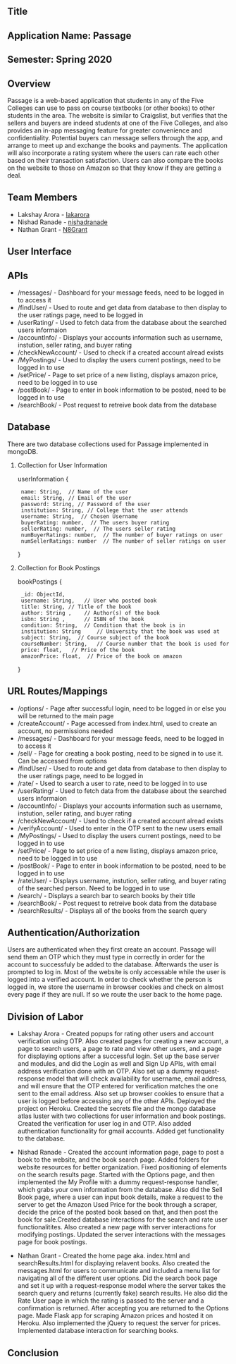 ## Title

## Application Name: Passage

## Semester: Spring 2020

## Overview
Passage is a web-based application that students in any of the Five Colleges can use to pass on course textbooks (or other books) to other students in the area. The website is similar to Craigslist, but verifies that the sellers and buyers are indeed students at one of the Five Colleges, and also provides an in-app messaging feature for greater convenience and confidentiality. Potential buyers can message sellers through the app, and arrange to meet up and exchange the books and payments. The application will also incorporate a rating system where the users can rate each other based on their transaction satisfaction. Users can also compare the books on the website to those on Amazon so that they know if they are getting a deal.
## Team Members
* Lakshay Arora - [lakarora](https://github.com/lakarora)
* Nishad Ranade - [nishadranade](https://github.com/nishadranade) 
* Nathan Grant - [N8Grant](https://github.com/N8Grant)

## User Interface

## APIs

* /messages/ - Dashboard for your message feeds, need to be logged in to access it
* /findUser/ - Used to route and get data from database to then display to the user ratings page, need to be logged in
* /userRating/ - Used to fetch data from the database about the searched users informaion
* /accountInfo/ - Displays your accounts information such as username, instution, seller rating, and buyer rating
* /checkNewAccount/ - Used to check if a created account alread exists
* /MyPostings/ - Used to display the users current postings, need to be logged in to use
* /setPrice/ - Page to set price of a new listing, displays amazon price, need to be logged in to use
* /postBook/ - Page to enter in book information to be posted, need to be logged in to use
* /searchBook/ - Post request to retreive book data from the database

## Database
There are two database collections used for Passage implemented in mongoDB. 
1. Collection for User Information
    
    userInformation {

        name: String,  // Name of the user
        email: String, // Email of the user
        password: String, // Password of the user
        institution: String, // College that the user attends
        username: String,  // Chosen Username
        buyerRating: number,  // The users buyer rating
        sellerRating: number,  // The users seller rating
        numBuyerRatings: number,  // The number of buyer ratings on user
        numSellerRatings: number  // The number of seller ratings on user

    }
    
2. Collection for Book Postings

    bookPostings {
        
        _id: ObjectId,
        username: String,   // User who posted book
        title: String, // Title of the book
        author: String ,    // Author(s) of the book
        isbn: String ,      // ISBN of the book
        condition: String,  // Condition that the book is in
        institution: String     // University that the book was used at
        subject: String,  // Course subject of the book
        courseNumber: String,   // Course number that the book is used for
        price: float,   // Price of the book 
        amazonPrice: float,  // Price of the book on amazon      
        
    }

## URL Routes/Mappings
* /options/ - Page after successful login, need to be logged in or else you will be returned to the main page
* /createAccount/ - Page accessed from index.html, used to create an account, no permissions needed
* /messages/ - Dashboard for your message feeds, need to be logged in to access it
* /sell/ - Page for creating a book posting, need to be signed in to use it. Can be accessed from options
* /findUser/ - Used to route and get data from database to then display to the user ratings page, need to be logged in
* /rate/ - Used to search a user to rate, need to be logged in to use
* /userRating/ - Used to fetch data from the database about the searched users informaion
* /accountInfo/ - Displays your accounts information such as username, instution, seller rating, and buyer rating
* /checkNewAccount/ - Used to check if a created account alread exists
* /verifyAccount/ - Used to enter in the OTP sent to the new users email
* /MyPostings/ - Used to display the users current postings, need to be logged in to use
* /setPrice/ - Page to set price of a new listing, displays amazon price, need to be logged in to use
* /postBook/ - Page to enter in book information to be posted, need to be logged in to use
* /rateUser/ - Displays username, instution, seller rating, and buyer rating of the searched person. Need to be logged in to use
* /search/ - Displays a search bar to search books by their title
* /searchBook/ - Post request to retreive book data from the database
* /searchResults/ - Displays all of the books from the search query
## Authentication/Authorization
Users are authenticated when they first create an account. Passage will send them an OTP which they must type in correctly in order for the account to successfuly be added to the database. Afterwards the user is prompted to log in. Most of the website is only accessable while the user is logged into a verified account. In order to check whether the person is logged in, we store the username in browser cookies and check on almost every page if they are null. If so we route the user back to the home page.

## Division of Labor
* Lakshay Arora - Created popups for rating other users and account verification using OTP. Also created pages for creating a new account, a page to search users, a page to rate and view other users, and a page for displaying options after a successful login. Set up the base server and modules, and did the Login as well and Sign Up APIs, with email address verification done with an OTP. Also set up a dummy request-response model that will check availability for username, email address, and will ensure that the OTP entered for verification matches the one sent to the email address. Also set up browser cookies to ensure that a user is logged before accessing any of the other APIs. Deployed the project on Heroku. Created the secrets file and the mongo database atlas luster with two collections for user information and book postings. Created the verification for user log in and OTP. Also added authentication functionality for gmail accounts. Added get functionality to the database.

* Nishad Ranade - Created the account information page, page to post a book to the website, and the book search page. Added folders for website resources for better organization. Fixed positioning of elements on the search results page. Started with the Options page, and then implemented the My Profile with a dummy request-response handler, which grabs your own information from the database. Also did the Sell Book page, where a user can input book details, make a request to the server to get the Amazon Used Price for the book through a scraper, decide the price of the posted book based on that, and then post the book for sale.Created database interactions for the search and rate user functionalitites. Also created a new page with server interactions for modifying postings. Updated the server interactions with the messages page for book postings.

* Nathan Grant - Created the home page aka. index.html and searchResults.html for displaying relavent books. Also created the messages.html for users to communicate and included a menu list for navigating all of the different user options. Did the search book page and set it up with a request-response model where the server takes the search query and returns (currently fake) search results. He also did the Rate User page in which the rating is passed to the server and a confirmation is returned. After accepting you are returned to the Options page. Made Flask app for scraping Amazon prices and hosted it on Heroku. Also implemented the jQuery to request the server for prices. Implemented database interaction for searching books.
## Conclusion

